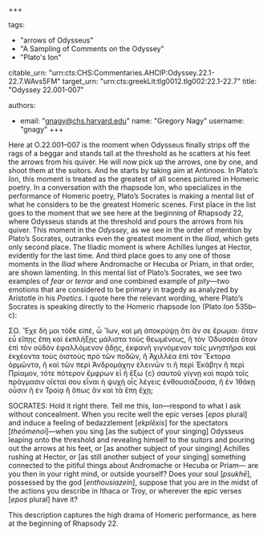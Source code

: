 +++

tags:
- "arrows of Odysseus"
- "A Sampling of Comments on the Odyssey"
- "Plato&#39;s Ion"

citable_urn: "urn:cts:CHS:Commentaries.AHCIP:Odyssey.22.1-22.7.WAvs5FM"
target_urn: "urn:cts:greekLit:tlg0012.tlg002:22.1-22.7"
title: "Odyssey 22.001-007"

authors:
- email: "gnagy@chs.harvard.edu"
  name: "Gregory Nagy"
  username: "gnagy"
+++

<p>Here at O.22.001–007 is the moment when Odysseus finally strips off the rags of a beggar and stands tall at the threshold as he scatters at his feet the arrows from his quiver. He will now pick up the arrows, one by one, and shoot them at the suitors. And he starts by taking aim at Antinoos. In Plato’s <em>Ion</em>, this moment is treated as the greatest of all scenes pictured in Homeric poetry. In a conversation with the rhapsode Ion, who specializes in the performance of Homeric poetry, Plato’s Socrates is making a mental list of what he considers to be the greatest Homeric scenes. First place in the list goes to the moment that we see here at the beginning of Rhapsody 22, where Odysseus stands at the threshold and pours the arrows from his quiver. This moment in the <em>Odyssey</em>, as we see in the order of mention by Plato’s Socrates, outranks even the greatest moment in the <em>Iliad</em>, which gets only second place. The Iliadic moment is where Achilles lunges at Hector, evidently for the last time. And third place goes to any one of those moments in the <em>Iliad</em> where Andromache or Hecuba or Priam, in that order, are shown lamenting. In this mental list of Plato’s Socrates, we see two examples of <em>fear</em> or <em>terror</em> and one combined example of <em>pity</em>—two emotions that are considered to be primary in tragedy as analyzed by Aristotle in his <em>Poetics</em>. I quote here the relevant wording, where Plato’s Socrates is speaking directly to the Homeric rhapsode Ion (Plato <em>Ion</em> 535b–c): </p><p>ΣΩ. Ἔχε δή μοι τόδε εἰπέ, ὦ Ἴων, καὶ μὴ ἀποκρύψῃ ὅτι ἄν σε ἔρωμαι· ὅταν εὖ εἴπῃς ἔπη καὶ ἐκπλήξῃς μάλιστα τοὺς θεωμένους, ἢ τὸν Ὀδυσσέα ὅταν ἐπὶ τὸν οὐδὸν ἐφαλλόμενον ᾄδῃς, ἐκφανῆ γιγνόμενον τοῖς μνηστῆρσι καὶ ἐκχέοντα τοὺς ὀιστοὺς πρὸ τῶν ποδῶν, ἢ Ἀχιλλέα ἐπὶ τὸν Ἕκτορα ὁρμῶντα, ἢ καὶ τῶν περὶ Ἀνδρομάχην ἐλεινῶν τι ἢ περὶ Ἑκάβην ἢ περὶ Πρίαμον, τότε πότερον ἔμφρων εἶ ἢ ἔξω {c} σαυτοῦ γίγνῃ καὶ παρὰ τοῖς πράγμασιν οἴεταί σου εἶναι ἡ ψυχὴ οἷς λέγεις ἐνθουσιάζουσα, ἢ ἐν Ἰθάκῃ οὖσιν ἢ ἐν Τροίᾳ ἢ ὅπως ἂν καὶ τὰ ἔπη ἔχῃ; </p><p>SOCRATES: Hold it right there. Tell me this, Ion—respond to what I ask without concealment. When you recite well the epic verses [<em>epos</em> plural] and induce a feeling of bedazzlement [<em>ekplēxis</em>] for the spectators [<em>theōmenoi</em>]—when you sing [as the subject of your singing] Odysseus leaping onto the threshold and revealing himself to the suitors and pouring out the arrows at his feet, or [as another subject of your singing] Achilles rushing at Hector, or [as still another subject of your singing] something connected to the pitiful things about Andromache or Hecuba or Priam— are you then in your right mind, or outside yourself? Does your soul [<em>psukhē</em>], possessed by the god [<em>enthousiazein</em>], suppose that you are in the midst of the actions you describe in Ithaca or Troy, or wherever the epic verses [<em>epos</em> plural] have it? </p><p>This description captures the high drama of Homeric performance, as here at the beginning of Rhapsody 22.  </p>